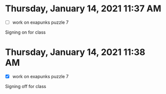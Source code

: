 # Thursday, January 14, 2021 11:37 AM
- [ ] work on exapunks puzzle 7

Signing on for class


# Thursday, January 14, 2021 11:38 AM
- [x] work on exapunks puzzle 7

Signing off for class